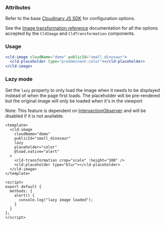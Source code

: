 ### Attributes

Refer to the base [Cloudinary JS SDK](https://github.com/cloudinary/cloudinary_js#configuration) for configuration options.

See the [Image transformation reference](https://cloudinary.com/documentation/image_transformation_reference) documentation for all the options accepted by the `CldImage` and `CldTransformation` components.


### Usage

```jsx
<cld-image cloudName="demo" publicId="small_dinosaur">
  <cld-placeholder type="predominant-color"></cld-placeholder>
</cld-image>
```

### Lazy mode

Set the `lazy` property to only load the image when it needs to be displayed instead of when the page first loads.
The placeholder will be pre-rendered but the original image will only be loaded when it's in the viewport

Note: This feature is dependent on [IntersectionObserver](https://developer.mozilla.org/en-US/docs/Web/API/IntersectionObserver) and will be disabled if it is not available.

```vue
<template>
  <cld-image
    cloudName="demo"
    publicId="small_dinosaur"
    lazy
    placeholder="color"
    @load.native="alert"
  >
    <cld-transformation crop="scale" :height="300" />
    <cld-placeholder type="blur"></cld-placeholder>
  </cld-image>
</template>

<script>
export default {
  methods: {
    alert() {
      console.log("lazy image loaded");
    }
  }
};
</script>
```
